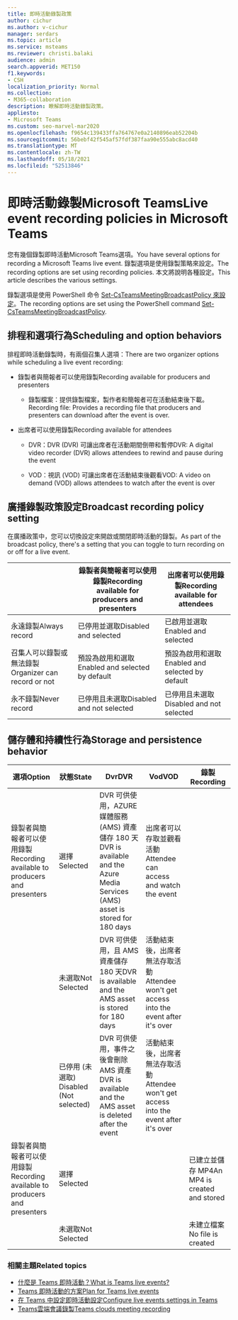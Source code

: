 ```yaml
---
title: 即時活動錄製政策
author: cichur
ms.author: v-cichur
manager: serdars
ms.topic: article
ms.service: msteams
ms.reviewer: christi.balaki
audience: admin
search.appverid: MET150
f1.keywords:
- CSH
localization_priority: Normal
ms.collection:
- M365-collaboration
description: 瞭解即時活動錄製政策。
appliesto:
- Microsoft Teams
ms.custom: seo-marvel-mar2020
ms.openlocfilehash: f9654c139433ffa764767e0a2140896eab52204b
ms.sourcegitcommit: 56bebf42f545af57fdf387faa90e555abc8acd40
ms.translationtype: MT
ms.contentlocale: zh-TW
ms.lasthandoff: 05/18/2021
ms.locfileid: "52513846"
---
```

# <a name="live-event-recording-policies-in-microsoft-teams"></a><span data-ttu-id="5d825-103">即時活動錄製Microsoft Teams</span><span class="sxs-lookup"><span data-stu-id="5d825-103">Live event recording policies in Microsoft Teams</span></span>

<span data-ttu-id="5d825-104">您有幾個錄製即時活動Microsoft Teams選項。</span><span class="sxs-lookup"><span data-stu-id="5d825-104">You have several options for recording a Microsoft Teams live event.</span></span> <span data-ttu-id="5d825-105">錄製選項是使用錄製策略來設定。</span><span class="sxs-lookup"><span data-stu-id="5d825-105">The recording options are set using recording policies.</span></span> <span data-ttu-id="5d825-106">本文將說明各種設定。</span><span class="sxs-lookup"><span data-stu-id="5d825-106">This article describes the various settings.</span></span>

<span data-ttu-id="5d825-107">錄製選項是使用 PowerShell 命令 [Set-CsTeamsMeetingBroadcastPolicy 來設定](/powershell/module/skype/set-csteamsmeetingbroadcastpolicy?view=skype-ps)。</span><span class="sxs-lookup"><span data-stu-id="5d825-107">The recording options are set using the PowerShell command [Set-CsTeamsMeetingBroadcastPolicy](/powershell/module/skype/set-csteamsmeetingbroadcastpolicy?view=skype-ps).</span></span>

## <a name="scheduling-and-option-behaviors"></a><span data-ttu-id="5d825-108">排程和選項行為</span><span class="sxs-lookup"><span data-stu-id="5d825-108">Scheduling and option behaviors</span></span>

<span data-ttu-id="5d825-109">排程即時活動錄製時，有兩個召集人選項：</span><span class="sxs-lookup"><span data-stu-id="5d825-109">There are two organizer options while scheduling a live event recording:</span></span>

- <span data-ttu-id="5d825-110">錄製者與簡報者可以使用錄製</span><span class="sxs-lookup"><span data-stu-id="5d825-110">Recording available for producers and presenters</span></span>

  - <span data-ttu-id="5d825-111">錄製檔案：提供錄製檔案，製作者和簡報者可在活動結束後下載。</span><span class="sxs-lookup"><span data-stu-id="5d825-111">Recording file: Provides a recording file that producers and presenters can download after the event is over.</span></span>

- <span data-ttu-id="5d825-112">出席者可以使用錄製</span><span class="sxs-lookup"><span data-stu-id="5d825-112">Recording available for attendees</span></span>

  - <span data-ttu-id="5d825-113">DVR：DVR (DVR) 可讓出席者在活動期間倒帶和暫停</span><span class="sxs-lookup"><span data-stu-id="5d825-113">DVR: A digital video recorder (DVR) allows attendees to rewind and pause during the event</span></span>

  - <span data-ttu-id="5d825-114">VOD：視訊 (VOD) 可讓出席者在活動結束後觀看</span><span class="sxs-lookup"><span data-stu-id="5d825-114">VOD: A video on demand (VOD) allows attendees to watch after the event is over</span></span>

## <a name="broadcast-recording-policy-setting"></a><span data-ttu-id="5d825-115">廣播錄製政策設定</span><span class="sxs-lookup"><span data-stu-id="5d825-115">Broadcast recording policy setting</span></span>

<span data-ttu-id="5d825-116">在廣播政策中，您可以切換設定來開啟或關閉即時活動的錄製。</span><span class="sxs-lookup"><span data-stu-id="5d825-116">As part of the broadcast policy, there's a setting that you can toggle to turn recording on or off for a live event.</span></span>

|                                 | <span data-ttu-id="5d825-117">錄製者與簡報者可以使用錄製</span><span class="sxs-lookup"><span data-stu-id="5d825-117">Recording available for producers and presenters</span></span> | <span data-ttu-id="5d825-118">出席者可以使用錄製</span><span class="sxs-lookup"><span data-stu-id="5d825-118">Recording available for attendees</span></span> |
| ------------------------------- | ---------------------------------------------------- | ------------------------------------- |
| <span data-ttu-id="5d825-119">永遠錄製</span><span class="sxs-lookup"><span data-stu-id="5d825-119">Always record</span></span>               | <span data-ttu-id="5d825-120">已停用並選取</span><span class="sxs-lookup"><span data-stu-id="5d825-120">Disabled and selected</span></span>                                | <span data-ttu-id="5d825-121">已啟用並選取</span><span class="sxs-lookup"><span data-stu-id="5d825-121">Enabled and selected</span></span>         |
| <span data-ttu-id="5d825-122">召集人可以錄製或無法錄製</span><span class="sxs-lookup"><span data-stu-id="5d825-122">Organizer can record or not</span></span> | <span data-ttu-id="5d825-123">預設為啟用和選取</span><span class="sxs-lookup"><span data-stu-id="5d825-123">Enabled and selected by default</span></span>                  | <span data-ttu-id="5d825-124">預設為啟用和選取</span><span class="sxs-lookup"><span data-stu-id="5d825-124">Enabled and selected by default</span></span>   |
| <span data-ttu-id="5d825-125">永不錄製</span><span class="sxs-lookup"><span data-stu-id="5d825-125">Never record</span></span>               | <span data-ttu-id="5d825-126">已停用且未選取</span><span class="sxs-lookup"><span data-stu-id="5d825-126">Disabled and not selected</span></span>                            | <span data-ttu-id="5d825-127">已停用且未選取</span><span class="sxs-lookup"><span data-stu-id="5d825-127">Disabled and not selected</span></span>      |

## <a name="storage-and-persistence-behavior"></a><span data-ttu-id="5d825-128">儲存體和持續性行為</span><span class="sxs-lookup"><span data-stu-id="5d825-128">Storage and persistence behavior</span></span>

| <span data-ttu-id="5d825-129">選項</span><span class="sxs-lookup"><span data-stu-id="5d825-129">Option</span></span>                                       | <span data-ttu-id="5d825-130">狀態</span><span class="sxs-lookup"><span data-stu-id="5d825-130">State</span></span>   | <span data-ttu-id="5d825-131">Dvr</span><span class="sxs-lookup"><span data-stu-id="5d825-131">DVR</span></span>                                                   | <span data-ttu-id="5d825-132">Vod</span><span class="sxs-lookup"><span data-stu-id="5d825-132">VOD</span></span>                                                     | <span data-ttu-id="5d825-133">錄製</span><span class="sxs-lookup"><span data-stu-id="5d825-133">Recording</span></span>                |
| ------------------------------------------------ | ------------ | --------------------------------------------------------- | ----------------------------------------------------------- | ---------------------------- |
| <span data-ttu-id="5d825-134">錄製者與簡報者可以使用錄製</span><span class="sxs-lookup"><span data-stu-id="5d825-134">Recording available to producers and presenters</span></span> | <span data-ttu-id="5d825-135">選擇</span><span class="sxs-lookup"><span data-stu-id="5d825-135">Selected</span></span>     | <span data-ttu-id="5d825-136">DVR 可供使用，AZURE 媒體服務 (AMS) 資產儲存 180 天</span><span class="sxs-lookup"><span data-stu-id="5d825-136">DVR is available and the Azure Media Services (AMS) asset is stored for 180 days</span></span> | <span data-ttu-id="5d825-137">出席者可以存取並觀看活動</span><span class="sxs-lookup"><span data-stu-id="5d825-137">Attendee can access and watch the event</span></span>                     |                              |
|                                                  | <span data-ttu-id="5d825-138">未選取</span><span class="sxs-lookup"><span data-stu-id="5d825-138">Not Selected</span></span> | <span data-ttu-id="5d825-139">DVR 可供使用，且 AMS 資產儲存 180 天</span><span class="sxs-lookup"><span data-stu-id="5d825-139">DVR is available and the AMS asset is stored for 180 days</span></span> | <span data-ttu-id="5d825-140">活動結束後，出席者無法存取活動</span><span class="sxs-lookup"><span data-stu-id="5d825-140">Attendee won't get access into the event after it's over</span></span> |                              |
||<span data-ttu-id="5d825-141">已停用 (未選取) </span><span class="sxs-lookup"><span data-stu-id="5d825-141">Disabled (Not selected)</span></span>|<span data-ttu-id="5d825-142">DVR 可供使用，事件之後會刪除 AMS 資產</span><span class="sxs-lookup"><span data-stu-id="5d825-142">DVR is available and the AMS asset is deleted after the event</span></span>|<span data-ttu-id="5d825-143">活動結束後，出席者無法存取活動</span><span class="sxs-lookup"><span data-stu-id="5d825-143">Attendee won't get access into the event after it's over</span></span>||
| <span data-ttu-id="5d825-144">錄製者與簡報者可以使用錄製</span><span class="sxs-lookup"><span data-stu-id="5d825-144">Recording available to producers and presenters</span></span> | <span data-ttu-id="5d825-145">選擇</span><span class="sxs-lookup"><span data-stu-id="5d825-145">Selected</span></span>     |                                                           |                                                             | <span data-ttu-id="5d825-146">已建立並儲存 MP4</span><span class="sxs-lookup"><span data-stu-id="5d825-146">An MP4 is created and stored</span></span> |
|                                                  | <span data-ttu-id="5d825-147">未選取</span><span class="sxs-lookup"><span data-stu-id="5d825-147">Not Selected</span></span> |                                                           |                                                             | <span data-ttu-id="5d825-148">未建立檔案</span><span class="sxs-lookup"><span data-stu-id="5d825-148">No file is created</span></span>           |

### <a name="related-topics"></a><span data-ttu-id="5d825-149">相關主題</span><span class="sxs-lookup"><span data-stu-id="5d825-149">Related topics</span></span>

- [<span data-ttu-id="5d825-150">什麼是 Teams 即時活動？</span><span class="sxs-lookup"><span data-stu-id="5d825-150">What is Teams live events?</span></span>](what-are-teams-live-events.md)
- [<span data-ttu-id="5d825-151">Teams 即時活動的方案</span><span class="sxs-lookup"><span data-stu-id="5d825-151">Plan for Teams live events</span></span>](plan-for-teams-live-events.md)
- [<span data-ttu-id="5d825-152">在 Teams 中設定即時活動設定</span><span class="sxs-lookup"><span data-stu-id="5d825-152">Configure live events settings in Teams</span></span>](configure-teams-live-events.md)
- [<span data-ttu-id="5d825-153">Teams雲端會議錄製</span><span class="sxs-lookup"><span data-stu-id="5d825-153">Teams clouds meeting recording</span></span>](../cloud-recording.md)

